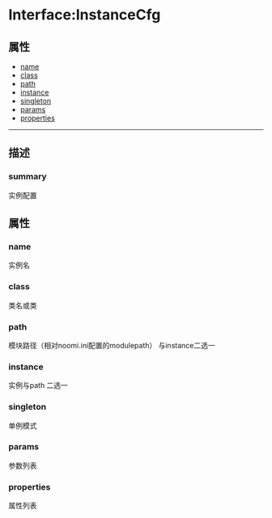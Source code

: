 # Interface:InstanceCfg   
## 属性
+ [name](#PROP_name)
+ [class](#PROP_class)
+ [path](#PROP_path)
+ [instance](#PROP_instance)
+ [singleton](#PROP_singleton)
+ [params](#PROP_params)
+ [properties](#PROP_properties)
---   
## 描述
   
### summary   
实例配置  
   
## 属性   
### <a id="PROP_name">name</a>   
实例名
     
### <a id="PROP_class">class</a>   
类名或类
     
### <a id="PROP_path">path</a>   
模块路径（相对noomi.ini配置的modulepath）
  与instance二选一
     
### <a id="PROP_instance">instance</a>   
实例与path 二选一
     
### <a id="PROP_singleton">singleton</a>   
单例模式
     
### <a id="PROP_params">params</a>   
参数列表
     
### <a id="PROP_properties">properties</a>   
属性列表
     
